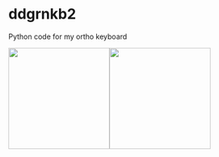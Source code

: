 # ddgrnkb2
Python code for my ortho keyboard

<img src="https://user-images.githubusercontent.com/86728543/193632190-55b4a6a7-8e44-4a0c-86b1-252b25cb11f6.png" width="200"/><img src="https://user-images.githubusercontent.com/86728543/193632154-b0efa872-47af-404f-aa2f-beefc857ef7c.png" width="200"/>
